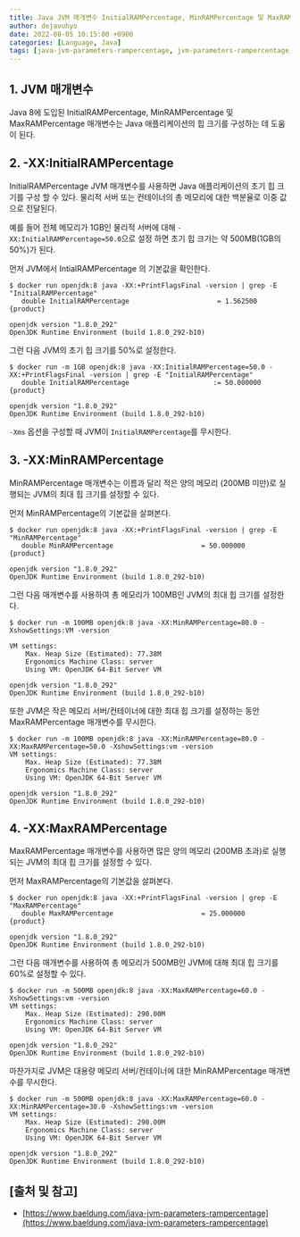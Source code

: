 ```yaml
---
title: Java JVM 매개변수 InitialRAMPercentage, MinRAMPercentage 및 MaxRAMPercentage
author: dejavuhyo
date: 2022-08-05 10:15:00 +0900
categories: [Language, Java]
tags: [java-jvm-parameters-rampercentage, jvm-parameters-rampercentage, java-jvm-parameters, initialrampercentage, minrampercentage,maxrampercentage, 자바-jvm-매개변수, 자바-매개변수, jvm- 매개변수]
---
```


## 1. JVM 매개변수
Java 8에 도입된 InitialRAMPercentage, MinRAMPercentage 및 MaxRAMPercentage 매개변수는 Java 애플리케이션의 힙 크기를 구성하는 데 도움이 된다.

## 2. -XX:InitialRAMPercentage
InitialRAMPercentage JVM 매개변수를 사용하면 Java 애플리케이션의 초기 힙 크기를 구성 할 수 있다. 물리적 서버 또는 컨테이너의 총 메모리에 대한 백분율로 이중 값으로 전달된다.

예를 들어 전체 메모리가 1GB인 물리적 서버에 대해 `-XX:InitialRAMPercentage=50.0`으로 설정 하면 초기 힙 크기는 약 500MB(1GB의 50%)가 된다.

먼저 JVM에서 IntialRAMPercentage 의 기본값을 확인한다.

```shell
$ docker run openjdk:8 java -XX:+PrintFlagsFinal -version | grep -E "InitialRAMPercentage"
   double InitialRAMPercentage                      = 1.562500                            {product}

openjdk version "1.8.0_292"
OpenJDK Runtime Environment (build 1.8.0_292-b10)
```

그런 다음 JVM의 초기 힙 크기를 50%로 설정한다.

```shell
$ docker run -m 1GB openjdk:8 java -XX:InitialRAMPercentage=50.0 -XX:+PrintFlagsFinal -version | grep -E "InitialRAMPercentage"
   double InitialRAMPercentage                     := 50.000000                           {product}

openjdk version "1.8.0_292"
OpenJDK Runtime Environment (build 1.8.0_292-b10)
```

`-Xms` 옵션을 구성할 때 JVM이 `InitialRAMPercentage`를 무시한다.

## 3. -XX:MinRAMPercentage
MinRAMPercentage 매개변수는 이름과 달리 적은 양의 메모리 (200MB 미만)로 실행되는 JVM의 최대 힙 크기를 설정할 수 있다.

먼저 MinRAMPercentage의 기본값을 살펴본다.

```shell
$ docker run openjdk:8 java -XX:+PrintFlagsFinal -version | grep -E "MinRAMPercentage"
   double MinRAMPercentage                      = 50.000000                            {product}

openjdk version "1.8.0_292"
OpenJDK Runtime Environment (build 1.8.0_292-b10)
```

그런 다음 매개변수를 사용하여 총 메모리가 100MB인 JVM의 최대 힙 크기를 설정한다.

```shell
$ docker run -m 100MB openjdk:8 java -XX:MinRAMPercentage=80.0 -XshowSettings:VM -version

VM settings:
    Max. Heap Size (Estimated): 77.38M
    Ergonomics Machine Class: server
    Using VM: OpenJDK 64-Bit Server VM

openjdk version "1.8.0_292"
OpenJDK Runtime Environment (build 1.8.0_292-b10)
```

또한 JVM은 작은 메모리 서버/컨테이너에 대한 최대 힙 크기를 설정하는 동안 MaxRAMPercentage 매개변수를 무시한다.

```shell
$ docker run -m 100MB openjdk:8 java -XX:MinRAMPercentage=80.0 -XX:MaxRAMPercentage=50.0 -XshowSettings:vm -version
VM settings:
    Max. Heap Size (Estimated): 77.38M
    Ergonomics Machine Class: server
    Using VM: OpenJDK 64-Bit Server VM

openjdk version "1.8.0_292"
OpenJDK Runtime Environment (build 1.8.0_292-b10)
```

## 4. -XX:MaxRAMPercentage
MaxRAMPercentage 매개변수를 사용하면 많은 양의 메모리 (200MB 초과)로 실행되는 JVM의 최대 힙 크기를 설정할 수 있다.

먼저 MaxRAMPercentage의 기본값을 살펴본다.

```shell
$ docker run openjdk:8 java -XX:+PrintFlagsFinal -version | grep -E "MaxRAMPercentage"
   double MaxRAMPercentage                      = 25.000000                            {product}

openjdk version "1.8.0_292"
OpenJDK Runtime Environment (build 1.8.0_292-b10)
```

그런 다음 매개변수를 사용하여 총 메모리가 500MB인 JVM에 대해 최대 힙 크기를 60%로 설정할 수 있다.

```shell
$ docker run -m 500MB openjdk:8 java -XX:MaxRAMPercentage=60.0 -XshowSettings:vm -version
VM settings:
    Max. Heap Size (Estimated): 290.00M
    Ergonomics Machine Class: server
    Using VM: OpenJDK 64-Bit Server VM

openjdk version "1.8.0_292"
OpenJDK Runtime Environment (build 1.8.0_292-b10)
```

마찬가지로 JVM은 대용량 메모리 서버/컨테이너에 대한 MinRAMPercentage 매개변수를 무시한다.

```shell
$ docker run -m 500MB openjdk:8 java -XX:MaxRAMPercentage=60.0 -XX:MinRAMPercentage=30.0 -XshowSettings:vm -version
VM settings:
    Max. Heap Size (Estimated): 290.00M
    Ergonomics Machine Class: server
    Using VM: OpenJDK 64-Bit Server VM

openjdk version "1.8.0_292"
OpenJDK Runtime Environment (build 1.8.0_292-b10)
```

## [출처 및 참고]
* [https://www.baeldung.com/java-jvm-parameters-rampercentage](https://www.baeldung.com/java-jvm-parameters-rampercentage)
